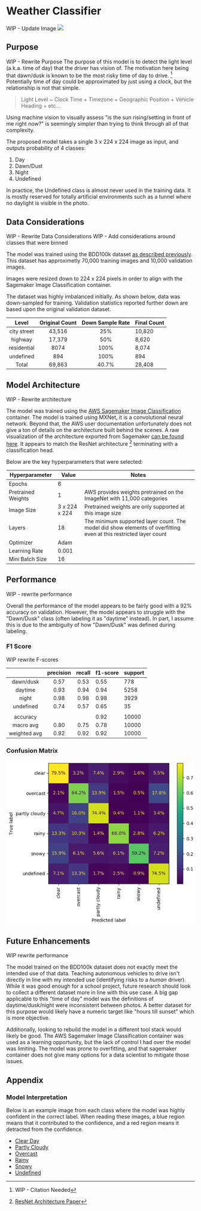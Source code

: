 # Weather Classifier

WIP - Update Image
![](images/weather_demo.gif)

## Purpose  

WIP - Rewrite Purpose
The purpose of this model is to detect the light level (a.k.a. time of day) that the driver has vision of. The motivation here being that dawn/dusk is known to be the most risky time of day to drive. [^1] Potentially time of day could be approximated by just using a clock, but the relationship is not that simple.

[^1]: WIP - Citation Needed

> Light Level ~ Clock Time + Timezone + Geographic Position + Vehicle Heading + etc...

Using machine vision to visually assess "is the sun rising/setting in front of me right now?" is seemingly simpler than trying to think through all of that complexity.

The proposed model takes a single 3 x 224 x 224 image as input, and outputs probability of 4 classes:  
  
1) Day  
2) Dawn/Dust  
3) Night  
4) Undefined  
  
In practice, the Undefined class is almost never used in the training data. It is mostly reserved for totally artificial environments such as a tunnel where no daylight is visible in the photo.

## Data Considerations

WIP - Rewrite Data Considerations
WIP - Add considerations around classes that were binned

The model was trained using the BDD100k dataset [as described previously](../Dataset.md). This dataset has approximetly 70,000 training images and 10,000 validation images.

Images were resized down to 224 x 224 pixels in order to align with the Sagemaker Image Classification container.

The dataset was highly imbalanced initially. As shown below, data was down-sampled for training. Validation statistics reported further down are based upon the original validation dataset.

|    Level    | Original Count | Down Sample Rate | Final Count |
| :---------: | :------------: | :--------------: | ----------- |
| city street |     43,516     |       25%        | 10,820      |
|   highway   |     17,379     |       50%        | 8,620       |
| residential |      8074      |       100%       | 8,074       |
|  undefined  |      894       |       100%       | 894         |
|    Total    |     69,863     |      40.7%       | 28,408      |

## Model Architecture

WIP - Rewrite architecture

The model was trained using the [AWS Sagemaker Image Classification](https://docs.aws.amazon.com/sagemaker/latest/dg/image-classification.html) container. The model is trained using MXNet, it is a convolutional neural network. Beyond that, the AWS user documentation unfortunately does not give a ton of details on the architecture built behind the scenes. A raw visualization of the architecture exported from Sagemaker [can be found here](images/model_arch-weather.svg). It appears to match the ResNet architecture [^2] terminating with a classification head.

[^2]: [ResNet Architecture Paper](https://arxiv.org/abs/1512.03385)

Below are the key hyperparameters that were selected:

| Hyperparameter     | Value         | Notes                                                                                                             |
| ------------------ | ------------- | ----------------------------------------------------------------------------------------------------------------- |
| Epochs             | 6             |                                                                                                                   |
| Pretrained Weights | 1             | AWS provides weights pretrained on the ImageNet with 11,000 categories                                            |
| Image Size         | 3 x 224 x 224 | Pretrained weights are only supported at this image size                                                          |
| Layers             | 18            | The minimum supported layer count. The model did show elements of overfitting even at this restricted layer count |
| Optimizer          | Adam          |                                                                                                                   |
| Learning Rate      | 0.001         |                                                                                                                   |
| Mini Batch Size    | 16            |                                                                                                                   |

## Performance

WIP - rewrite performance

Overall the performance of the model appears to be fairly good with a 92% accuracy on validation. However, the model appears to struggle with the "Dawn/Dusk" class (often labeling it as "daytime" instead). In part, I assume this is due to the ambiguity of how "Dawn/Dusk" was defined during labeling.

### F1 Score

WIP rewrite F-scores

|              | precision | recall | f1-score | support |
| :----------: | :-------: | :----: | -------- | ------- |
|  dawn/dusk   |   0.57    |  0.53  | 0.55     | 778     |
|   daytime    |   0.93    |  0.94  | 0.94     | 5258    |
|    night     |   0.98    |  0.98  | 0.98     | 3929    |
|  undefined   |   0.74    |  0.57  | 0.65     | 35      |
|              |           |        |          |         |
|   accuracy   |           |        | 0.92     | 10000   |
|  macro avg   |   0.80    |  0.75  | 0.78     | 10000   |
| weighted avg |   0.92    |  0.92  | 0.92     | 10000   |

### Confusion Matrix

![](images/weather-confusion-matrix.PNG)

## Future Enhancements

WIP rewrite performance

The model trained on the BDD100k dataset does not exactly meet the intended use of that data. Teaching autonomous vehicles to drive isn't directly in line with my intended use (identifying risks to a *human* driver). While it was good enough for a school project, future research should look to collect a different dataset more in line with this use case. A big gap applicable to this "time of day" model was the definitions of daytime/dusk/night were inconsistent between photos. A better dataset for this purpose would likely have a numeric target like "hours till sunset" which is more objective.

Additionally, looking to rebuild the model in a different tool stack would likely be good. The AWS Sagemaker Image Classification container was used as a learning opportunity, but the lack of control I had over the model was limiting. The model was prone to overfitting, and that sagemaker container does not give many options for a data scientist to mitigate those issues.

## Appendix

### Model Interpretation

Below is an example image from each class where the model was highly confident in the correct label. When reading these images, a blue region means that it contributed to the confidence, and a red region means it detracted from the confidence.  

+ [Clear Day](images/weather-clear-shap.jpeg)
+ [Partly Cloudy](images/weather-partlycloudy-shap.jpeg)
+ [Overcast](images/weather-overcast-shap.jpeg)
+ [Rainy](images/weather-rainy-shap.jpeg)
+ [Snowy](images/weather-snowy-shap.jpeg)
+ [Undefined](images/weather-undefined-shap.jpeg)
